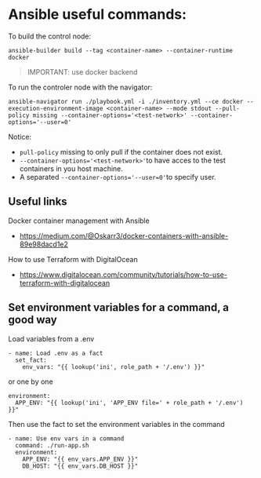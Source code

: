 # Ansible useful commands:

To build the control node:

```
ansible-builder build --tag <container-name> --container-runtime docker
```

> IMPORTANT: use docker backend

To run the controler node with the navigator:

```
ansible-navigator run ./playbook.yml -i ./inventory.yml --ce docker --execution-environment-image <container-name> --mode stdout --pull-policy missing --container-options='<test-network>' --container-options='--user=0'
```

Notice:
* `pull-policy` missing to only pull if the container does not exist.
* `--container-options='<test-network>'`to have acces to the test containers in you host machine.
* A separated `--container-options='--user=0'`to specify user.

## Useful links
Docker container management with Ansible
- https://medium.com/@Oskarr3/docker-containers-with-ansible-89e98dacd1e2

How to use Terraform with DigitalOcean
- https://www.digitalocean.com/community/tutorials/how-to-use-terraform-with-digitalocean


## Set environment variables for a command, a good way

Load variables from a .env
```
- name: Load .env as a fact
  set_fact:
    env_vars: "{{ lookup('ini', role_path + '/.env') }}"
```

or one by one
```
environment:
  APP_ENV: "{{ lookup('ini', 'APP_ENV file=' + role_path + '/.env') }}"
```

Then use the fact to set the environment variables in the command
```
- name: Use env vars in a command
  command: ./run-app.sh
  environment:
    APP_ENV: "{{ env_vars.APP_ENV }}"
    DB_HOST: "{{ env_vars.DB_HOST }}"
```
